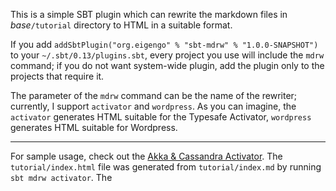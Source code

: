 This is a simple SBT plugin which can rewrite the markdown files in _base_``/tutorial`` directory to HTML in a suitable format.

If you add ``addSbtPlugin("org.eigengo" % "sbt-mdrw" % "1.0.0-SNAPSHOT")`` to your ``~/.sbt/0.13/plugins.sbt``, 
every project you use will include the ``mdrw`` command; if you do not want system-wide plugin, add the plugin only to
the projects that require it. 

The parameter of the ``mdrw`` command can be the name of the rewriter; currently, I support ``activator`` and ``wordpress``. 
As you can imagine, the ``activator`` generates HTML suitable for the Typesafe Activator, ``wordpress`` generates HTML 
suitable for Wordpress.

---

For sample usage, check out the [Akka & Cassandra Activator](https://github.com/eigengo/activator-akka-cassandra). The
``tutorial/index.html`` file was generated from ``tutorial/index.md`` by running ``sbt mdrw activator``. The
